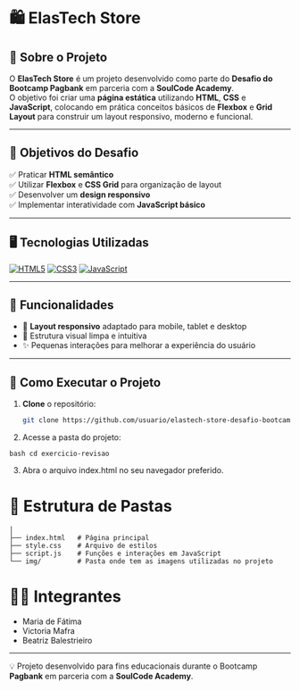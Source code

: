 # 🛍️ ElasTech Store  

## 📖 Sobre o Projeto  

O **ElasTech Store** é um projeto desenvolvido como parte do **Desafio do Bootcamp Pagbank** em parceria com a **SoulCode Academy**.  
O objetivo foi criar uma **página estática** utilizando **HTML**, **CSS** e **JavaScript**, colocando em prática conceitos básicos de **Flexbox** e **Grid Layout** para construir um layout responsivo, moderno e funcional.  

---

## 🎯 Objetivos do Desafio  

✅ Praticar **HTML semântico**  
✅ Utilizar **Flexbox** e **CSS Grid** para organização de layout  
✅ Desenvolver um **design responsivo**  
✅ Implementar interatividade com **JavaScript básico**  

---

## 🖥️ Tecnologias Utilizadas  

[![HTML5](https://img.shields.io/badge/HTML5-E34F26?style=for-the-badge&logo=html5&logoColor=white)](#)
[![CSS3](https://img.shields.io/badge/CSS3-1572B6?style=for-the-badge&logo=css3&logoColor=white)](#)
[![JavaScript](https://img.shields.io/badge/JavaScript-F7DF1E?style=for-the-badge&logo=javascript&logoColor=black)](#)

---

## 📌 Funcionalidades  

- 📱 **Layout responsivo** adaptado para mobile, tablet e desktop  
- 🎯 Estrutura visual limpa e intuitiva  
- ✨ Pequenas interações para melhorar a experiência do usuário  

---

## 🚀 Como Executar o Projeto  

1. **Clone** o repositório:  
   ```bash
   git clone https://github.com/usuario/elastech-store-desafio-bootcamp-pagbank.git

2. Acesse a pasta do projeto:

```bash cd exercicio-revisao```

3. Abra o arquivo index.html no seu navegador preferido.

# 📂 Estrutura de Pastas

```exercicio-revisao/
│
├── index.html   # Página principal
├── style.css    # Arquivo de estilos
├── script.js    # Funções e interações em JavaScript
└── img/         # Pasta onde tem as imagens utilizadas no projeto
```

# 👩‍💻 Integrantes

- Maria de Fátima
- Victoria Mafra
- Beatriz Balestrieiro
---
💡 Projeto desenvolvido para fins educacionais durante o Bootcamp **Pagbank** em parceria com a **SoulCode Academy**.